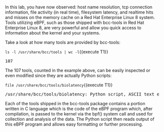 In this lab, you have now observed: host name resolution, tcp connection information, file activity (in real time), filesystem latency, and realtime hits and misses on the memory cache on a Red Hat Enterprise Linux 8 system. Tools utilizing eBPF, such as those shipped with bcc-tools in Red Hat Enterprise Linux 8, are very powerful and allow you quick access to information about the kernel and your systems.

Take a look at how many tools are provided by bcc-tools:

`ls -l /usr/share/bcc/tools | wc -l`{{execute T1}}

<pre class="file">
107
</pre>

The 107 tools, counted in the example above, can be easily inspected or even modified since they are actually Python scripts:

`file /usr/share/bcc/tools/biolatency`{{execute T1}}

<pre class="file">
/usr/share/bcc/tools/biolatency: Python script, ASCII text executable
</pre>

Each of the tools shipped in the bcc-tools package contains a portion written in C language which is the code of the eBPF program which, after compilation, is passed to the kernel via the bpf() system call and used for collection and analysis of the data. The Python script then reads output of this eBPF program and allows easy formatting or further processing.

